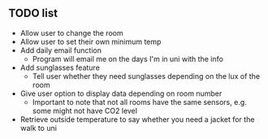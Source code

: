 ## TODO list
* Allow user to change the room
* Allow user to set their own minimum temp
* Add daily email function
  * Program will email me on the days I'm in uni with the info
* Add sunglasses feature
  * Tell user whether they need sunglasses depending on the lux of the room
* Give user option to display data depending on room number
  * Important to note that not all rooms have the same sensors, e.g. some might not have CO2 level
* Retrieve outside temperature to say whether you need a jacket for the walk to uni
